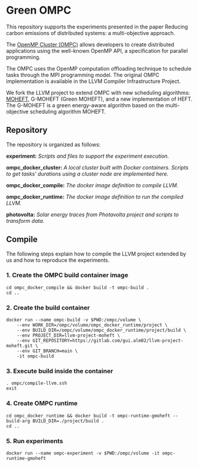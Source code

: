 # Green OMPC

This repository supports the experiments presented in the paper Reducing carbon emissions of distributed systems: a multi-objective approach.

The [OpenMP Cluster (OMPC)](https://doi.org/10.1145/3547276.3548444) allows developers to create distributed applications using the well-known OpenMP API, a specification for parallel programming.

The OMPC uses the OpenMP computation offloading technique to schedule tasks through the MPI programming model. The original OMPC implementation is available in the LLVM Compiler Infrastructure Project.

We fork the LLVM project to extend OMPC with new scheduling algorithms: [MOHEFT](https://doi.org/10.1109/CloudCom.2012.6427573), G-MOHEFT (Green MOHEFT), and a new implementation of HEFT. The G-MOHEFT is a green energy-aware algorithm based on the multi-objective scheduling algorithm MOHEFT.

## Repository

The repository is organized as follows:

**experiment:** _Scripts and files to support the experiment execution._

**ompc_docker_cluster:** _A local cluster built with Docker containers. Scripts to get tasks' durations using a cluster node are implemented here._
 
**ompc_docker_compile:** _The docker image definition to compile LLVM._

**ompc_docker_runtime:** _The docker image definition to run the compiled LLVM._

**photovolta:** _Solar energy traces from Photavolta project and scripts to transform data._

## Compile

The following steps explain how to compile the LLVM  project extended by us and how to reproduce the experiments.

### 1. Create the OMPC build container image
```shell
cd ompc_docker_compile && docker build -t ompc-build .
cd ..
```

### 2. Create the build container
```shell
docker run --name ompc-build -v $PWD:/ompc/volume \
    --env WORK_DIR=/ompc/volume/ompc_docker_runtime/project \
    --env BUILD_DIR=/ompc/volume/ompc_docker_runtime/project/build \
    --env PROJECT_DIR=llvm-project-moheft \
    --env GIT_REPOSITORY=https://gitlab.com/gui.alm02/llvm-project-moheft.git \
    --env GIT_BRANCH=main \
    -it ompc-build
```

### 3. Execute build inside the container 
```shell
. ompc/compile-llvm.ssh
exit
```

### 4. Create OMPC runtime
```shell
cd ompc_docker_runtime && docker build -t ompc-runtime-gmoheft --build-arg BUILD_DIR=./project/build .
cd ..
```

### 5. Run experiments
```shell
docker run --name ompc-experiment -v $PWD:/ompc/volume -it ompc-runtime-gmoheft
```

